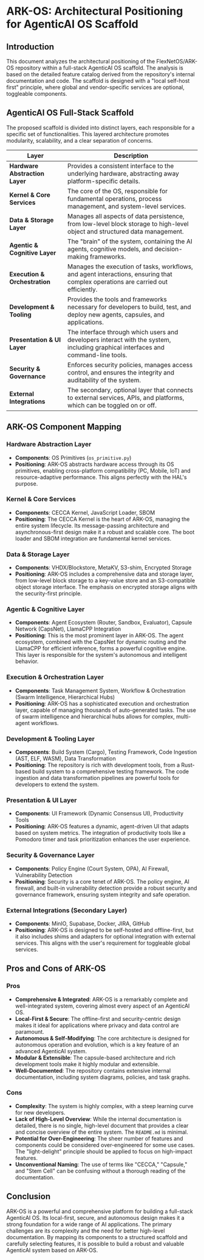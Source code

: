 # ARK-OS: Architectural Positioning for AgenticAI OS Scaffold

## Introduction

This document analyzes the architectural positioning of the FlexNetOS/ARK-OS repository within a full-stack AgenticAI OS scaffold. The analysis is based on the detailed feature catalog derived from the repository's internal documentation and code. The scaffold is designed with a "local self-host first" principle, where global and vendor-specific services are optional, toggleable components.

## AgenticAI OS Full-Stack Scaffold

The proposed scaffold is divided into distinct layers, each responsible for a specific set of functionalities. This layered architecture promotes modularity, scalability, and a clear separation of concerns.

| Layer                          | Description                                                                                                                              |
| ------------------------------ | ---------------------------------------------------------------------------------------------------------------------------------------- |
| **Hardware Abstraction Layer** | Provides a consistent interface to the underlying hardware, abstracting away platform-specific details.                                  |
| **Kernel & Core Services**     | The core of the OS, responsible for fundamental operations, process management, and system-level services.                               |
| **Data & Storage Layer**       | Manages all aspects of data persistence, from low-level block storage to high-level object and structured data management.             |
| **Agentic & Cognitive Layer**  | The "brain" of the system, containing the AI agents, cognitive models, and decision-making frameworks.                                  |
| **Execution & Orchestration**  | Manages the execution of tasks, workflows, and agent interactions, ensuring that complex operations are carried out efficiently.      |
| **Development & Tooling**      | Provides the tools and frameworks necessary for developers to build, test, and deploy new agents, capsules, and applications.        |
| **Presentation & UI Layer**    | The interface through which users and developers interact with the system, including graphical interfaces and command-line tools.      |
| **Security & Governance**      | Enforces security policies, manages access control, and ensures the integrity and auditability of the system.                       |
| **External Integrations**      | The secondary, optional layer that connects to external services, APIs, and platforms, which can be toggled on or off.              |

## ARK-OS Component Mapping

### Hardware Abstraction Layer

*   **Components**: OS Primitives (`os_primitive.py`)
*   **Positioning**: ARK-OS abstracts hardware access through its OS primitives, enabling cross-platform compatibility (PC, Mobile, IoT) and resource-adaptive performance. This aligns perfectly with the HAL's purpose.

### Kernel & Core Services

*   **Components**: CECCA Kernel, JavaScript Loader, SBOM
*   **Positioning**: The CECCA Kernel is the heart of ARK-OS, managing the entire system lifecycle. Its message-passing architecture and asynchronous-first design make it a robust and scalable core. The boot loader and SBOM integration are fundamental kernel services.

### Data & Storage Layer

*   **Components**: VHDX/Blockstore, MetaKV, S3-shim, Encrypted Storage
*   **Positioning**: ARK-OS includes a comprehensive data and storage layer, from low-level block storage to a key-value store and an S3-compatible object storage interface. The emphasis on encrypted storage aligns with the security-first principle.

### Agentic & Cognitive Layer

*   **Components**: Agent Ecosystem (Router, Sandbox, Evaluator), Capsule Network (CapsNet), LlamaCPP Integration
*   **Positioning**: This is the most prominent layer in ARK-OS. The agent ecosystem, combined with the CapsNet for dynamic routing and the LlamaCPP for efficient inference, forms a powerful cognitive engine. This layer is responsible for the system's autonomous and intelligent behavior.

### Execution & Orchestration Layer

*   **Components**: Task Management System, Workflow & Orchestration (Swarm Intelligence, Hierarchical Hubs)
*   **Positioning**: ARK-OS has a sophisticated execution and orchestration layer, capable of managing thousands of auto-generated tasks. The use of swarm intelligence and hierarchical hubs allows for complex, multi-agent workflows.

### Development & Tooling Layer

*   **Components**: Build System (Cargo), Testing Framework, Code Ingestion (AST, ELF, WASM), Data Transformation
*   **Positioning**: The repository is rich with development tools, from a Rust-based build system to a comprehensive testing framework. The code ingestion and data transformation pipelines are powerful tools for developers to extend the system.

### Presentation & UI Layer

*   **Components**: UI Framework (Dynamic Consensus UI), Productivity Tools
*   **Positioning**: ARK-OS features a dynamic, agent-driven UI that adapts based on system metrics. The integration of productivity tools like a Pomodoro timer and task prioritization enhances the user experience.

### Security & Governance Layer

*   **Components**: Policy Engine (Court System, OPA), AI Firewall, Vulnerability Detection
*   **Positioning**: Security is a core tenet of ARK-OS. The policy engine, AI firewall, and built-in vulnerability detection provide a robust security and governance framework, ensuring system integrity and safe operation.

### External Integrations (Secondary Layer)

*   **Components**: MinIO, Supabase, Docker, JIRA, GitHub
*   **Positioning**: ARK-OS is designed to be self-hosted and offline-first, but it also includes shims and adapters for optional integration with external services. This aligns with the user's requirement for toggleable global services.

## Pros and Cons of ARK-OS

### Pros

*   **Comprehensive & Integrated**: ARK-OS is a remarkably complete and well-integrated system, covering almost every aspect of an AgenticAI OS.
*   **Local-First & Secure**: The offline-first and security-centric design makes it ideal for applications where privacy and data control are paramount.
*   **Autonomous & Self-Modifying**: The core architecture is designed for autonomous operation and evolution, which is a key feature of an advanced AgenticAI system.
*   **Modular & Extensible**: The capsule-based architecture and rich development tools make it highly modular and extensible.
*   **Well-Documented**: The repository contains extensive internal documentation, including system diagrams, policies, and task graphs.

### Cons

*   **Complexity**: The system is highly complex, with a steep learning curve for new developers.
*   **Lack of High-Level Overview**: While the internal documentation is detailed, there is no single, high-level document that provides a clear and concise overview of the entire system. The `README.md` is minimal.
*   **Potential for Over-Engineering**: The sheer number of features and components could be considered over-engineered for some use cases. The "light-delight" principle should be applied to focus on high-impact features.
*   **Unconventional Naming**: The use of terms like "CECCA," "Capsule," and "Stem Cell" can be confusing without a thorough reading of the documentation.

## Conclusion

ARK-OS is a powerful and comprehensive platform for building a full-stack AgenticAI OS. Its local-first, secure, and autonomous design makes it a strong foundation for a wide range of AI applications. The primary challenges are its complexity and the need for better high-level documentation. By mapping its components to a structured scaffold and carefully selecting features, it is possible to build a robust and valuable AgenticAI system based on ARK-OS.

